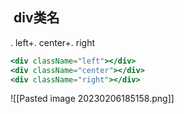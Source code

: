 ##  div类名
. left+. center+. right
```jsx
<div className="left"></div>
<div className="center"></div>
<div className="right"></div>
```
![[Pasted image 20230206185158.png]]
